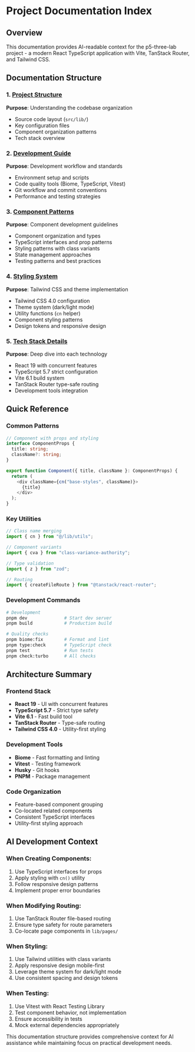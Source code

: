 # Project Documentation Index

## Overview
This documentation provides AI-readable context for the p5-three-lab project - a modern React TypeScript application with Vite, TanStack Router, and Tailwind CSS.

## Documentation Structure

### 1. [Project Structure](./1-project-structure.md)
**Purpose**: Understanding the codebase organization
- Source code layout (`src/lib/`)
- Key configuration files
- Component organization patterns
- Tech stack overview

### 2. [Development Guide](./2-development-guide.md)
**Purpose**: Development workflow and standards
- Environment setup and scripts
- Code quality tools (Biome, TypeScript, Vitest)
- Git workflow and commit conventions
- Performance and testing strategies

### 3. [Component Patterns](./3-component-patterns.md)
**Purpose**: Component development guidelines
- Component organization and types
- TypeScript interfaces and prop patterns
- Styling patterns with class variants
- State management approaches
- Testing patterns and best practices

### 4. [Styling System](./4-styling-system.md)
**Purpose**: Tailwind CSS and theme implementation
- Tailwind CSS 4.0 configuration
- Theme system (dark/light mode)
- Utility functions (`cn` helper)
- Component styling patterns
- Design tokens and responsive design

### 5. [Tech Stack Details](./5-tech-stack-details.md)
**Purpose**: Deep dive into each technology
- React 19 with concurrent features
- TypeScript 5.7 strict configuration
- Vite 6.1 build system
- TanStack Router type-safe routing
- Development tools integration

## Quick Reference

### Common Patterns
```typescript
// Component with props and styling
interface ComponentProps {
  title: string;
  className?: string;
}

export function Component({ title, className }: ComponentProps) {
  return (
    <div className={cn("base-styles", className)}>
      {title}
    </div>
  );
}
```

### Key Utilities
```typescript
// Class name merging
import { cn } from "@/lib/utils";

// Component variants
import { cva } from "class-variance-authority";

// Type validation
import { z } from "zod";

// Routing
import { createFileRoute } from "@tanstack/react-router";
```

### Development Commands
```bash
# Development
pnpm dev              # Start dev server
pnpm build            # Production build

# Quality checks
pnpm biome:fix        # Format and lint
pnpm type:check       # TypeScript check
pnpm test             # Run tests
pnpm check:turbo      # All checks
```

## Architecture Summary

### Frontend Stack
- **React 19** - UI with concurrent features
- **TypeScript 5.7** - Strict type safety
- **Vite 6.1** - Fast build tool
- **TanStack Router** - Type-safe routing
- **Tailwind CSS 4.0** - Utility-first styling

### Development Tools
- **Biome** - Fast formatting and linting
- **Vitest** - Testing framework
- **Husky** - Git hooks
- **PNPM** - Package management

### Code Organization
- Feature-based component grouping
- Co-located related components
- Consistent TypeScript interfaces
- Utility-first styling approach

## AI Development Context

### When Creating Components:
1. Use TypeScript interfaces for props
2. Apply styling with `cn()` utility
3. Follow responsive design patterns
4. Implement proper error boundaries

### When Modifying Routing:
1. Use TanStack Router file-based routing
2. Ensure type safety for route parameters
3. Co-locate page components in `lib/pages/`

### When Styling:
1. Use Tailwind utilities with class variants
2. Apply responsive design mobile-first
3. Leverage theme system for dark/light mode
4. Use consistent spacing and design tokens

### When Testing:
1. Use Vitest with React Testing Library
2. Test component behavior, not implementation
3. Ensure accessibility in tests
4. Mock external dependencies appropriately

This documentation structure provides comprehensive context for AI assistance while maintaining focus on practical development needs. 